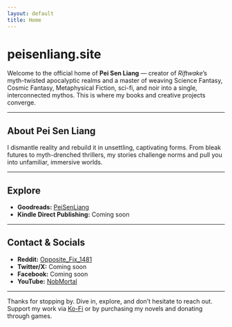 ```yaml
---
layout: default
title: Home
---
```


# peisenliang.site

Welcome to the official home of **Pei Sen Liang** — creator of *Riftwake*’s myth-twisted apocalyptic realms and a master of weaving Science Fantasy, Cosmic Fantasy, Metaphysical Fiction, sci-fi, and noir into a single, interconnected mythos. This is where my books and creative projects converge.

---

## About Pei Sen Liang

I dismantle reality and rebuild it in unsettling, captivating forms. From bleak futures to myth-drenched thrillers, my stories challenge norms and pull you into unfamiliar, immersive worlds.

---

## Explore

- **Goodreads:** [PeiSenLiang](https://www.goodreads.com/user/show/191687635-pei-liang)  
- **Kindle Direct Publishing:** Coming soon

---

## Contact & Socials

- **Reddit:** [Opposite_Fix_1481](https://www.reddit.com/user/Opposite_Fix_1481)  
- **Twitter/X:** Coming soon  
- **Facebook:** Coming soon  
- **YouTube:** [NobMortal](https://www.youtube.com/@NobMortal)

---

Thanks for stopping by. Dive in, explore, and don’t hesitate to reach out.  
Support my work via [Ko-Fi](https://ko-fi.com/peisenliang) or by purchasing my novels and donating through games.
